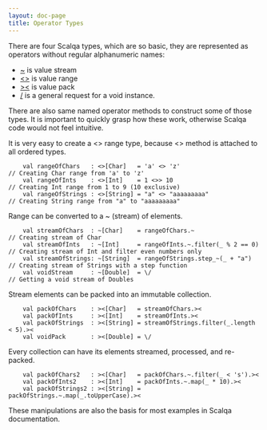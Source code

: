 ```yaml
---
layout: doc-page
title: Operator Types
---
```


There are four Scalqa types, which are so basic, they are represented as operators without regular alphanumeric names:

 - [~](../../api/scalqa/val/Stream.html) is value stream
 - [<>](../../api/scalqa/val/Range.html) is value range
 - [><](../../api/scalqa/val/Pack.html)  is value pack
 - [\/](../../api/scalqa/gen/request/VOID.html) is a general request for a void instance.
     
There are also same named operator methods to construct some of those types. 
It is important to quickly grasp how these work, otherwise Scalqa code would not feel intuitive.

It is very easy to create a <> range type, because <> method is attached to all ordered types. 

```
    val rangeOfChars   : <>[Char]   = 'a' <> 'z'                     // Creating Char range from 'a' to 'z'
    val rangeOfInts    : <>[Int]    = 1 <>> 10                       // Creating Int range from 1 to 9 (10 exclusive)
    val rangeOfStrings : <>[String] = "a" <> "aaaaaaaaa"             // Creating String range from "a" to "aaaaaaaaa"
```

Range can be converted to a ~ (stream) of elements. 

```
    val streamOfChars  : ~[Char]    = rangeOfChars.~                    // Creating stream of Char
    val streamOfInts   : ~[Int]     = rangeOfInts.~.filter(_ % 2 == 0)  // Creating stream of Int and filter even numbers only
    val streamOfStrings: ~[String]  = rangeOfStrings.step_~(_ + "a")    // Creating stream of Strings with a step function
    val voidStream     : ~[Double]  = \/                                // Getting a void stream of Doubles
```

Stream elements can be packed into an immutable collection. 

```
    val packOfChars    : ><[Char]   = streamOfChars.><                
    val packOfInts     : ><[Int]    = streamOfInts.><                 
    val packOfStrings  : ><[String] = streamOfStrings.filter(_.length < 5).><                 
    val voidPack       : ><[Double] = \/                 
```

Every collection can have its elements streamed, processed, and re-packed.   

```
    val packOfChars2   : ><[Char]   = packOfChars.~.filter(_ < 's').><      
    val packOfInts2    : ><[Int]    = packOfInts.~.map(_ * 10).><           
    val packOfStrings2 : ><[String] = packOfStrings.~.map(_.toUpperCase).><           
```

These manipulations are also the basis for most examples in Scalqa documentation.  






